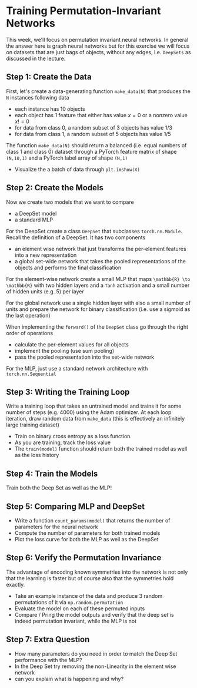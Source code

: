 # Training Permutation-Invariant Networks

This week, we'll focus on permutation invariant neural networks. In general the answer here is graph neural networks but for this exercise we will focus on datasets that are just bags of objects, without any edges, i.e.
`DeepSets` as discussed in the lecture.


## Step 1: Create the Data

First, let's create a data-generating function `make_data(N)` that produces the `N` instances following data 

* each instance has 10 objects
* each object has 1 feature that either has value $x=0$ or a nonzero value $x!=0$
* for data from class 0, a random subset of 3 objects has value 1/3
* for data from class 1, a random subset of 5 objects has value 1/5

The function `make_data(N)` should return a balanced (i.e. equal numbers of class 1 and class 0) dataset through a PyTorch feature matrix of shape `(N,10,1)` and a PyTorch label array of shape `(N,1)`

* Visualize the a batch of data through `plt.imshow(X)`

## Step 2: Create the Models

Now we create two models that we want to compare

* a DeepSet model
* a standard MLP

For the DeepSet create a class `DeepSet` that subclasses `torch.nn.Module`. Recall the definition of a DeepSet. It has two components

* an element wise network that just transforms the per-element features into a new representation
* a global set-wide network that takes the pooled representations of the objects and performs the final classification

For the element-wise network create a small MLP that maps `\mathbb{R} \to \mathbb{R}` with two hidden layers and a `Tanh` activation and a small number of hidden units (e.g. 5) per layer

For the global network use a single hidden layer with also a small number of units and prepare the network for binary classification (i.e. use a sigmoid as the last operation)

When implementing the `forward()` of the `DeepSet` class go through the right order of operations
* calculate the per-element values for all objects
* implement the pooling (use sum pooling) 
* pass the pooled representation into the set-wide network

For the MLP, just use a standard network architecture with `torch.nn.Sequential`

## Step 3: Writing the Training Loop

Write a training loop that takes an untrained model and trains it for some number of steps (e.g. 4000)
using the Adam optimizer. At each loop iteration, draw random data from `make_data` (this is effectively an infinitely large training dataset)


* Train on binary cross entropy as a loss function.
* As you are training, track the loss value
* The `train(model)` function should return both the trained model as well as the loss history

## Step 4: Train the Models

Train both the Deep Set as well as the MLP!

## Step 5: Comparing MLP and DeepSet

* Write a function `count_params(model)` that returns the number of parameters for the neural network
* Compute the number of parameters for both trained models
* Plot the loss curve for both the MLP as well as the DeepSet 

## Step 6: Verify the Permutation Invariance

The advantage of encoding known symmetries into the network is not only that the learning is faster but of course also that the symmetries hold exactly. 

* Take an example instance of the data and produce 3 random permutations of it via `np.random.permutation`
* Evaluate the model on each of these permuted inputs
* Compare / Pring the model outputs and verify that the deep set is indeed permutation invariant, while the MLP is not

## Step 7: Extra Question

* How many parameters do you need in order to match the Deep Set performance with the MLP?
* In the Deep Set try removing the non-Linearity in the element wise network
* can you explain what is happening and why?
